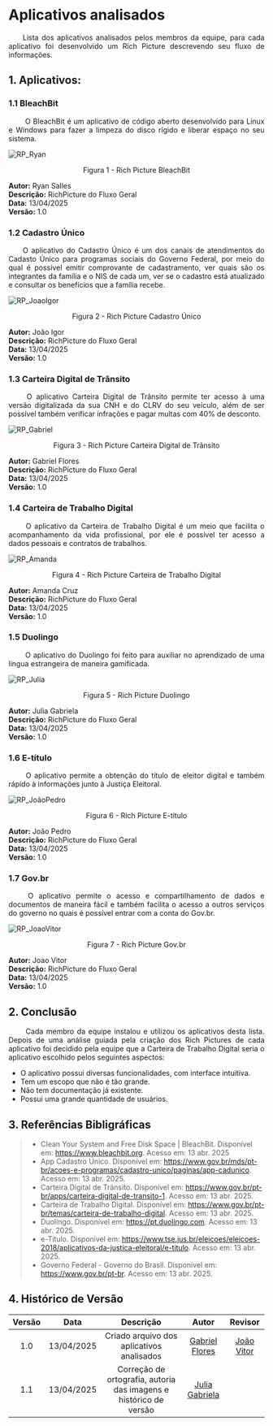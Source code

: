# Aplicativos analisados 
<p align="justify">&emsp;&emsp;Lista dos aplicativos analisados pelos membros da equipe, para cada aplicativo foi desenvolvido um Rich Picture descrevendo seu fluxo de informações.</p>

## 1. Aplicativos:

### 1.1 BleachBit
<p align="justify">&emsp;&emsp; O BleachBit é um aplicativo de código aberto desenvolvido para Linux e Windows para fazer a limpeza do disco rígido e liberar espaço no seu sistema.</p>

![RP_Ryan](../assets/richPictures/Ryan.jpg)
<figcaption align="center">Figura 1 - Rich Picture BleachBit</figcaption>

   **Autor:** Ryan Salles </br>
   **Descrição:** RichPicture do Fluxo Geral </br>
   **Data:** 13/04/2025 </br>
   **Versão:** 1.0

### 1.2 Cadastro Único
<p align="justify">&emsp;&emsp;O aplicativo do Cadastro Único é um dos canais de atendimentos do Cadasto Único para programas sociais do Governo Federal, por meio do qual é possível emitir comprovante de cadastramento, ver quais são os integrantes da família e o NIS de cada um, ver se o cadastro está atualizado e consultar os benefícios que a família recebe.</p>

![RP_JoaoIgor](../assets/richPictures/JoaoIgor.jpg)
<figcaption align="center">Figura 2 - Rich Picture Cadastro Único</figcaption>

   **Autor:** João Igor </br>
   **Descrição:** RichPicture do Fluxo Geral </br>
   **Data:** 13/04/2025 </br>
   **Versão:** 1.0

### 1.3 Carteira Digital de Trânsito
<p align="justify">&emsp;&emsp; O aplicativo Carteira Digital de Trânsito permite ter acesso à uma versão digitalizada da sua CNH e do CLRV do seu veículo, além de ser possível também verificar infrações e pagar multas com 40% de desconto.</p>

![RP_Gabriel](../assets/richPictures/Gabriel.png)
<figcaption align="center">Figura 3 - Rich Picture Carteira Digital de Trânsito</figcaption>

   **Autor:** Gabriel Flores </br>
   **Descrição:** RichPicture do Fluxo Geral </br>
   **Data:** 13/04/2025 </br>
   **Versão:** 1.0

### 1.4 Carteira de Trabalho Digital
<p align="justify">&emsp;&emsp; O aplicativo da Carteira de Trabalho Digital é um meio que facilita o acompanhamento da vida profissional, por ele é possível ter acesso a dados pessoais e contratos de trabalhos.</p>

![RP_Amanda](../assets/richPictures/Amanda.jpg)
<figcaption align="center">Figura 4 - Rich Picture Carteira de Trabalho Digital</figcaption>

   **Autor:** Amanda Cruz </br>
   **Descrição:** RichPicture do Fluxo Geral </br>
   **Data:** 13/04/2025 </br>
   **Versão:** 1.0
   
### 1.5 Duolingo
<p align="justify">&emsp;&emsp; O aplicativo do Duolingo foi feito para auxiliar no aprendizado de uma língua estrangeira de maneira gamificada.</p>

![RP_Julia](../assets/richPictures/Julia.jpg)
<figcaption align="center">Figura 5 - Rich Picture Duolingo</figcaption>

   **Autor:** Julia Gabriela </br>
   **Descrição:** RichPicture do Fluxo Geral </br>
   **Data:** 13/04/2025 </br>
   **Versão:** 1.0

### 1.6 E-título 
<p align="justify">&emsp;&emsp; O aplicativo permite a obtenção do título de eleitor digital e também rápido à informações junto à Justiça Eleitoral.</p>

![RP_JoãoPedro](../assets/richPictures/JoaoPedro.jpg)
<figcaption align="center">Figura 6 - Rich Picture E-título</figcaption>

   **Autor:** João Pedro </br>
   **Descrição:** RichPicture do Fluxo Geral </br>
   **Data:** 13/04/2025 </br>
   **Versão:** 1.0

### 1.7 Gov.br 
<p align="justify">&emsp;&emsp; O aplicativo permite o acesso e compartilhamento de dados e documentos de maneira fácil e também facilita o acesso a outros serviços do governo no quais é possível entrar com a conta do Gov.br.</p>

![RP_JoaoVitor](../assets/richPictures/JoaoVitor.jpg)
<figcaption align="center">Figura 7 - Rich Picture Gov.br</figcaption>

   **Autor:** Joao Vitor </br>
   **Descrição:** RichPicture do Fluxo Geral </br>
   **Data:** 13/04/2025 </br>
   **Versão:** 1.0


## 2. Conclusão  
<p align="justify">&emsp;&emsp; Cada membro da equipe instalou e utilizou os aplicativos desta lista. Depois de uma análise guiada pela criação dos Rich Pictures de cada aplicativo foi decidido pela equipe que a Carteira de Trabalho Digital seria o aplicativo escolhido pelos seguintes aspectos:</p>

   - O aplicativo possui diversas funcionalidades, com interface intuitiva.
   - Tem um escopo que não é tão grande.
   - Não tem documentação já existente.
   - Possui uma grande quantidade de usuários.
   
## 3. Referências Bibligráficas

> - Clean Your System and Free Disk Space | BleachBit. Disponível em: <https://www.bleachbit.org>. Acesso em: 13 abr. 2025
> - App Cadastro Único. Disponível em: <https://www.gov.br/mds/pt-br/acoes-e-programas/cadastro-unico/paginas/app-cadunico>. Acesso em: 13 abr. 2025.
> - Carteira Digital de Trânsito. Disponível em: <https://www.gov.br/pt-br/apps/carteira-digital-de-transito-1>. Acesso em: 13 abr. 2025.
> - Carteira de Trabalho Digital. Disponível em: <https://www.gov.br/pt-br/temas/carteira-de-trabalho-digital>. Acesso em: 13 abr. 2025.
> - Duolingo. Disponível em: <https://pt.duolingo.com>. Acesso em: 13 abr. 2025.
> - e-Título. Disponível em: <https://www.tse.jus.br/eleicoes/eleicoes-2018/aplicativos-da-justica-eleitoral/e-titulo>. Acesso em: 13 abr. 2025.
> - Governo Federal - Governo do Brasil. Disponível em: <https://www.gov.br/pt-br>. Acesso em: 13 abr. 2025.


## 4. Histórico de Versão

| Versão | Data | Descrição  | Autor        | Revisor |
| :-----: | :----: | :----------: | :------------: | :--------: |
| 1.0 | 13/04/2025 | Criado arquivo dos aplicativos analisados |[Gabriel Flores](https://github.com/Gabrielfcoelho) | [João Vitor](https://github.com/jvopBR) |
| 1.1 | 13/04/2025 | Correção de ortografia, autoria das imagens e histórico de versão| [Julia Gabriela](https://github.com/JuliaGabP) | |
